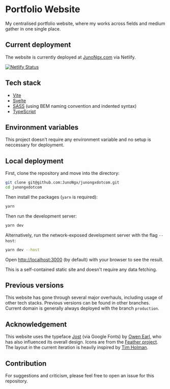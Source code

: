 # Portfolio Website

My centralised portfolio website, where my works across fields and medium gather in one single place.

## Current deployment

The website is currently deployed at [JunoNgx.com](https://junongx.com/) via Netlify.

[![Netlify Status](https://api.netlify.com/api/v1/badges/ff83aa39-9847-428e-ad7e-f63cb7fe6883/deploy-status)](https://app.netlify.com/sites/junongxdotcom/deploys)

## Tech stack

* [Vite](https://vitejs.dev/)
* [Svelte](https://svelte.dev/)
* [SASS](https://sass-lang.com/) (using BEM naming convention and indented syntax)
* [TypeScript](https://www.typescriptlang.org/)

## Environment variables

This project doesn't require any environment variable and no setup is neccessary for deployment.

## Local deployment

First, clone the repository and move into the directory:

```bash
git clone git@github.com:JunoNgx/junongxdotcom.git
cd junongxdotcom
```

Then install the packages (`yarn` is required):
```bash
yarn
```

Then run the development server:
```bash
yarn dev
```

Alternatively, run the network-exposed development server with the flag `--host`:

```bash
yarn dev --host
```

Open [http://localhost:3000](http://localhost:3000) (by default) with your browser to see the result.

This is a self-contained static site and doesn't require any data fetching.

## Previous versions

This website has gone through several major overhauls, including usage of other tech stacks. Previous versions can be found in other branches. Current domain is generally always deployed with the branch `production`.

## Acknowledgement

This website uses the typeface [Jost](https://indestructibletype.com/Jost.html) (via Google Fonts) by [Owen Earl](https://indestructibletype.com/), who has also influenced its overall design. Icons are from the [Feather project](https://feathericons.com/). The layout in the current iteration is heavily inspired by [Tim Holman](https://tholman.com/).

## Contribution

For suggestions and  criticism, please feel free to open an issue for this repository.